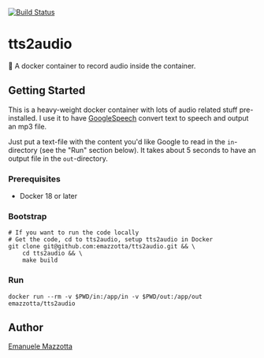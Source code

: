 [![Build Status](https://travis-ci.org/emazzotta/tts2audio.svg?branch=master)](https://travis-ci.org/emazzotta/tts2audio)

# tts2audio

🐳 A docker container to record audio inside the container.

## Getting Started

This is a heavy-weight docker container with lots of audio related stuff pre-installed.
I use it to have [GoogleSpeech](https://github.com/desbma/GoogleSpeech) convert text to speech and output an mp3 file.

Just put a text-file with the content you'd like Google to read in the `in`-directory (see the "Run" section below).
It takes about 5 seconds to have an output file in the `out`-directory.

### Prerequisites

* Docker 18 or later

### Bootstrap

```
# If you want to run the code locally
# Get the code, cd to tts2audio, setup tts2audio in Docker
git clone git@github.com:emazzotta/tts2audio.git && \
    cd tts2audio && \
    make build
```

### Run

```
docker run --rm -v $PWD/in:/app/in -v $PWD/out:/app/out emazzotta/tts2audio
```

## Author

[Emanuele Mazzotta](mailto:hello@mazzotta.me)
